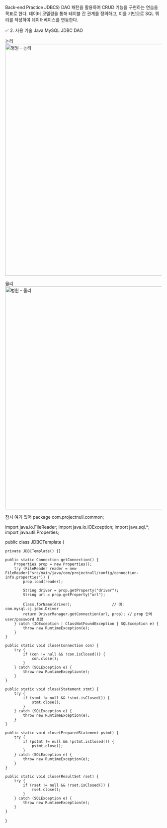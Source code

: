 Back-end Practice
JDBC와 DAO 패턴을 활용하여 CRUD 기능을 구현하는 연습을 목표로 한다.
데이터 모델링을 통해 테이블 간 관계를 정의하고,
이를 기반으로 SQL 쿼리를 작성하여 데이터베이스를 연동한다.

✅ 2. 사용 기술
Java
MySQL
JDBC
DAO 


논리
<img width="851" height="744" alt="병원 - 논리" src="https://github.com/user-attachments/assets/cdf747fc-df27-4567-a1cf-8e4285e82c23" />



물리
<img width="1094" height="715" alt="병원 - 물리" src="https://github.com/user-attachments/assets/6cec64a0-6eb1-4854-85a2-6cd6102d441f" />




잠시 여기 있어
package com.projectnull.common;

import java.io.FileReader;
import java.io.IOException;
import java.sql.*;
import java.util.Properties;

public class JDBCTemplate {

    private JDBCTemplate() {}

    public static Connection getConnection() {
        Properties prop = new Properties();
        try (FileReader reader = new FileReader("src/main/java/com/projectnull/config/connection-info.properties")) {
            prop.load(reader);

            String driver = prop.getProperty("driver");
            String url = prop.getProperty("url");

            Class.forName(driver);                  // 예: com.mysql.cj.jdbc.Driver
            return DriverManager.getConnection(url, prop); // prop 안에 user/password 포함
        } catch (IOException | ClassNotFoundException | SQLException e) {
            throw new RuntimeException(e);
        }
    }

    public static void close(Connection con) {
        try {
            if (con != null && !con.isClosed()) {
                con.close();
            }
        } catch (SQLException e) {
            throw new RuntimeException(e);
        }
    }

    public static void close(Statement stmt) {
        try {
            if (stmt != null && !stmt.isClosed()) {
                stmt.close();
            }
        } catch (SQLException e) {
            throw new RuntimeException(e);
        }
    }

    public static void close(PreparedStatement pstmt) {
        try {
            if (pstmt != null && !pstmt.isClosed()) {
                pstmt.close();
            }
        } catch (SQLException e) {
            throw new RuntimeException(e);
        }
    }

    public static void close(ResultSet rset) {
        try {
            if (rset != null && !rset.isClosed()) {
                rset.close();
            }
        } catch (SQLException e) {
            throw new RuntimeException(e);
        }
    }

}

